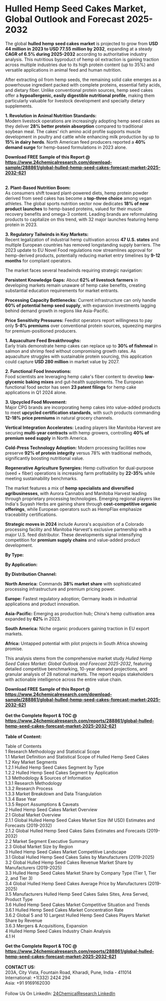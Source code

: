 <h1>Hulled Hemp Seed Cakes Market, Global Outlook and Forecast 2025-2032</h1><p>The global <strong>hulled hemp seed cakes market</strong> is projected to grow from <strong>USD 44 million in 2023 to USD 77.55 million by 2032</strong>, expanding at a steady <strong>CAGR of 6.5% during 2025-2032</strong> according to authoritative industry analysis. This nutritious byproduct of hemp oil extraction is gaining traction across multiple industries due to its high protein content (up to 35%) and versatile applications in animal feed and human nutrition.</p><p>After extracting oil from hemp seeds, the remaining solid cake emerges as a powerhouse ingredient packed with complete proteins, essential fatty acids, and dietary fiber. Unlike conventional protein sources, hemp seed cakes offer a <strong>hypoallergenic, easily digestible nutritional profile</strong>, making them particularly valuable for livestock development and specialty dietary supplements.</p><p><strong>1. Revolution in Animal Nutrition Standards:</strong><br>
Modern livestock operations are increasingly adopting hemp seed cakes as they deliver <strong>28% better protein absorption</strong> compared to traditional soybean meal. The cakes' rich amino acid profile supports muscle development in poultry and cattle while enhancing milk production by up to <strong>15% in dairy herds</strong>. North American feed producers reported a <strong>40% demand surge</strong> for hemp-based formulations in 2023 alone.</p><div><b>Download FREE Sample of this Report @ 
            <a href="https://www.24chemicalresearch.com/download-sample/288861/global-hulled-hemp-seed-cakes-forecast-market-2025-2032-621">
            https://www.24chemicalresearch.com/download-sample/288861/global-hulled-hemp-seed-cakes-forecast-market-2025-2032-621</a></b></div><br><p><strong>2. Plant-Based Nutrition Boom:</strong><br>
As consumers shift toward plant-powered diets, hemp protein powder derived from seed cakes has become a <strong>top-three choice</strong> among vegan athletes. The global sports nutrition sector now dedicates <strong>18% of new product launches</strong> to hemp-based proteins, valued for their muscle recovery benefits and omega-3 content. Leading brands are reformulating products to capitalize on this trend, with 32 major launches featuring hemp protein in 2023.</p><p><strong>3. Regulatory Tailwinds in Key Markets:</strong><br>
Recent legalization of industrial hemp cultivation across <strong>47 U.S. states</strong> and multiple European countries has removed longstanding supply barriers. The 2023 update to EU Novel Food regulations now streamlines approval for hemp-derived products, potentially reducing market entry timelines by <strong>9-12 months</strong> for compliant operators.</p><p>The market faces several headwinds requiring strategic navigation:</p><p><strong>Persistent Knowledge Gaps:</strong> About <strong>62% of livestock farmers</strong> in developing markets remain unaware of hemp cake benefits, creating substantial education requirements for market entrants.</p><p><strong>Processing Capacity Bottlenecks:</strong> Current infrastructure can only handle <strong>60% of potential hemp seed supply</strong>, with expansion investments lagging behind demand growth in regions like Asia-Pacific.</p><p><strong>Price Sensitivity Pressures:</strong> Feedlot operators report willingness to pay only <strong>5-8% premiums</strong> over conventional protein sources, squeezing margins for premium-positioned producers.</p><p><strong>1. Aquaculture Feed Breakthroughs:</strong><br>
Early trials demonstrate hemp cakes can replace up to <strong>30% of fishmeal</strong> in salmon and shrimp feed without compromising growth rates. As aquaculture struggles with sustainable protein sourcing, this application could capture <strong>USD 280 million</strong> in market value by 2027.</p><p><strong>2. Functional Food Innovations:</strong><br>
Food scientists are leveraging hemp cake's fiber content to develop <strong>low-glycemic baking mixes</strong> and gut-health supplements. The European functional food sector has seen <strong>23 patent filings</strong> for hemp cake applications in Q1 2024 alone.</p><p><strong>3. Upcycled Food Movement:</strong><br>
Major CPG brands are incorporating hemp cakes into value-added products to meet <strong>upcycled certification standards</strong>, with such products commanding <strong>12-18% price premiums</strong> in natural grocery channels.</p><p><strong>Vertical Integration Accelerates:</strong> Leading players like Manitoba Harvest are securing <strong>multi-year contracts</strong> with hemp growers, controlling <strong>40% of premium seed supply</strong> in North America.</p><p><strong>Cold-Press Technology Adoption:</strong> Modern processing facilities now preserve <strong>92% of protein integrity</strong> versus 78% with traditional methods, significantly boosting nutritional value.</p><p><strong>Regenerative Agriculture Synergies:</strong> Hemp cultivation for dual-purpose (seed + fiber) operations is increasing farm profitability by <strong>22-35%</strong> while meeting sustainability benchmarks.</p><p>The market features a mix of <strong>hemp specialists and diversified agribusinesses</strong>, with Aurora Cannabis and Manitoba Harvest leading through proprietary processing technologies. Emerging regional players like India's Suyash Herbs are gaining share through <strong>cost-competitive organic offerings</strong>, while European operators such as HempFlax emphasize traceability certifications.</p><p><strong>Strategic moves in 2024</strong> include Aurora's acquisition of a Colorado processing facility and Manitoba Harvest's exclusive partnership with a major U.S. feed distributor. These developments signal intensifying competition for <strong>premium supply chains</strong> and value-added product development.</p><p><strong>By Type:</strong></p><p><strong>By Application:</strong></p><p><strong>By Distribution Channel:</strong></p><p><strong>North America:</strong> Commands <strong>38% market share</strong> with sophisticated processing infrastructure and premium pricing power.</p><p><strong>Europe:</strong> Fastest regulatory adoption; Germany leads in industrial applications and product innovation.</p><p><strong>Asia-Pacific:</strong> Emerging as production hub; China's hemp cultivation area expanded by <strong>62%</strong> in 2023.</p><p><strong>South America:</strong> Niche organic producers gaining traction in EU export markets.</p><p><strong>Africa:</strong> Untapped potential with pilot projects in South Africa showing promise.</p><p>This analysis stems from the comprehensive market study <em>Hulled Hemp Seed Cakes Market: Global Outlook and Forecast 2025-2032</em>, featuring detailed competitive benchmarking, 10-year demand projections, and granular analysis of 28 national markets. The report equips stakeholders with actionable intelligence across the entire value chain.</p><div><b>Download FREE Sample of this Report @ 
            <a href="https://www.24chemicalresearch.com/download-sample/288861/global-hulled-hemp-seed-cakes-forecast-market-2025-2032-621">
            https://www.24chemicalresearch.com/download-sample/288861/global-hulled-hemp-seed-cakes-forecast-market-2025-2032-621</a></b></div><br><div><b>Get the Complete Report & TOC @ 
            <a href="https://www.24chemicalresearch.com/reports/288861/global-hulled-hemp-seed-cakes-forecast-market-2025-2032-621">
            https://www.24chemicalresearch.com/reports/288861/global-hulled-hemp-seed-cakes-forecast-market-2025-2032-621</a></b></div><br>
            <b>Table of Content:</b><p>Table of Contents<br />
1 Research Methodology and Statistical Scope<br />
1.1 Market Definition and Statistical Scope of Hulled Hemp Seed Cakes<br />
1.2 Key Market Segments<br />
1.2.1 Hulled Hemp Seed Cakes Segment by Type<br />
1.2.2 Hulled Hemp Seed Cakes Segment by Application<br />
1.3 Methodology & Sources of Information<br />
1.3.1 Research Methodology<br />
1.3.2 Research Process<br />
1.3.3 Market Breakdown and Data Triangulation<br />
1.3.4 Base Year<br />
1.3.5 Report Assumptions & Caveats<br />
2 Hulled Hemp Seed Cakes Market Overview<br />
2.1 Global Market Overview<br />
2.1.1 Global Hulled Hemp Seed Cakes Market Size (M USD) Estimates and Forecasts (2019-2032)<br />
2.1.2 Global Hulled Hemp Seed Cakes Sales Estimates and Forecasts (2019-2032)<br />
2.2 Market Segment Executive Summary<br />
2.3 Global Market Size by Region<br />
3 Hulled Hemp Seed Cakes Market Competitive Landscape<br />
3.1 Global Hulled Hemp Seed Cakes Sales by Manufacturers (2019-2025)<br />
3.2 Global Hulled Hemp Seed Cakes Revenue Market Share by Manufacturers (2019-2025)<br />
3.3 Hulled Hemp Seed Cakes Market Share by Company Type (Tier 1, Tier 2, and Tier 3)<br />
3.4 Global Hulled Hemp Seed Cakes Average Price by Manufacturers (2019-2025)<br />
3.5 Manufacturers Hulled Hemp Seed Cakes Sales Sites, Area Served, Product Type<br />
3.6 Hulled Hemp Seed Cakes Market Competitive Situation and Trends<br />
3.6.1 Hulled Hemp Seed Cakes Market Concentration Rate<br />
3.6.2 Global 5 and 10 Largest Hulled Hemp Seed Cakes Players Market Share by Revenue<br />
3.6.3 Mergers & Acquisitions, Expansion<br />
4 Hulled Hemp Seed Cakes Industry Chain Analysis<br />
4.1 H</p><div><b>Get the Complete Report & TOC @ 
            <a href="https://www.24chemicalresearch.com/reports/288861/global-hulled-hemp-seed-cakes-forecast-market-2025-2032-621">
            https://www.24chemicalresearch.com/reports/288861/global-hulled-hemp-seed-cakes-forecast-market-2025-2032-621</a></b></div><br><b>CONTACT US:</b><br>
            203A, City Vista, Fountain Road, Kharadi, Pune, India - 411014<br>
            International: +1(332) 2424 294<br>
            Asia: +91 9169162030 <br><br>
            Follow Us On LinkedIn: <a href="https://www.linkedin.com/company/24chemicalresearch/">24ChemicalResearch LinkedIn</a>